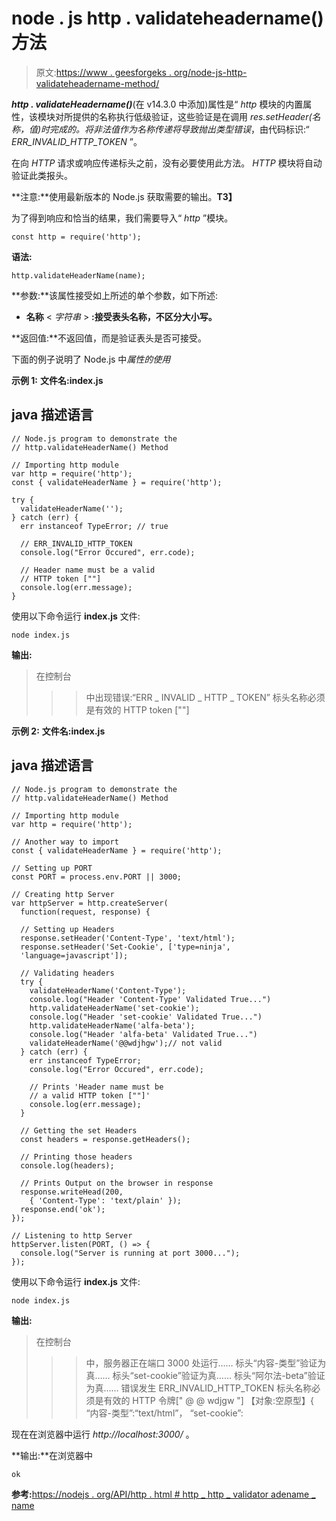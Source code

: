 # node . js http . validateheadername()方法

> 原文:[https://www . geesforgeks . org/node-js-http-validateheadername-method/](https://www.geeksforgeeks.org/node-js-http-validateheadername-method/)

***http . validateHeadername()***(在 v14.3.0 中添加)属性是“ *http* 模块的内置属性，该模块对所提供的名称执行低级验证，这些验证是在调用 *res.setHeader(名称，值)*时完成的。将非法值作为名称传递将导致抛出*类型错误*，由代码标识:“ *ERR_INVALID_HTTP_TOKEN* ”。

在向 *HTTP* 请求或响应传递标头之前，没有必要使用此方法。 *HTTP* 模块将自动验证此类报头。

**注意:**使用最新版本的 Node.js 获取需要的输出。**T3】**

为了得到响应和恰当的结果，我们需要导入“ *http* ”模块。

```
const http = require('http');
```

**语法:**

```
http.validateHeaderName(name);
```

**参数:**该属性接受如上所述的单个参数，如下所述:

*   **名称** < *字符串* > **:接受表头名称，不区分大小写。**

**返回值:**不返回值，而是验证表头是否可接受。

下面的例子说明了 Node.js 中*属性的使用*

**示例 1:** **文件名:index.js**

## java 描述语言

```
// Node.js program to demonstrate the
// http.validateHeaderName() Method

// Importing http module
var http = require('http');
const { validateHeaderName } = require('http');

try {
  validateHeaderName('');
} catch (err) {
  err instanceof TypeError; // true

  // ERR_INVALID_HTTP_TOKEN
  console.log("Error Occured", err.code);

  // Header name must be a valid
  // HTTP token [""]
  console.log(err.message);
}
```

使用以下命令运行 **index.js** 文件:

```
node index.js
```

**输出:**

> 在控制台
> > >中出现错误:“ERR _ INVALID _ HTTP _ TOKEN”
> >>标头名称必须是有效的 HTTP token [""]

**示例 2:** **文件名:index.js**

## java 描述语言

```
// Node.js program to demonstrate the
// http.validateHeaderName() Method

// Importing http module
var http = require('http');

// Another way to import
const { validateHeaderName } = require('http');

// Setting up PORT
const PORT = process.env.PORT || 3000;

// Creating http Server
var httpServer = http.createServer(
  function(request, response) {

  // Setting up Headers
  response.setHeader('Content-Type', 'text/html');
  response.setHeader('Set-Cookie', ['type=ninja',
  'language=javascript']);

  // Validating headers
  try {
    validateHeaderName('Content-Type');
    console.log("Header 'Content-Type' Validated True...")
    http.validateHeaderName('set-cookie');
    console.log("Header 'set-cookie' Validated True...")
    http.validateHeaderName('alfa-beta');
    console.log("Header 'alfa-beta' Validated True...")
    validateHeaderName('@@wdjhgw');// not valid
  } catch (err) {
    err instanceof TypeError;
    console.log("Error Occured", err.code);

    // Prints 'Header name must be
    // a valid HTTP token [""]'
    console.log(err.message);
  }

  // Getting the set Headers
  const headers = response.getHeaders();

  // Printing those headers
  console.log(headers);

  // Prints Output on the browser in response
  response.writeHead(200,
    { 'Content-Type': 'text/plain' });
  response.end('ok');
});

// Listening to http Server
httpServer.listen(PORT, () => {
  console.log("Server is running at port 3000...");
});
```

使用以下命令运行 **index.js** 文件:

```
node index.js
```

**输出:**

> 在控制台
> > >中，服务器正在端口 3000 处运行……
> 标头“内容-类型”验证为真……
> 标头“set-cookie”验证为真……
> 标头“阿尔法-beta”验证为真……
> 错误发生 ERR_INVALID_HTTP_TOKEN
> 标头名称必须是有效的 HTTP 令牌[" @ @ wdjgw "]
> 【对象:空原型】{
> “内容-类型”:“text/html”，
> “set-cookie”:

现在在浏览器中运行 *http://localhost:3000/* 。

**输出:**在浏览器中

```
ok
```

**参考:**[https://nodejs . org/API/http . html # http _ http _ validator adename _ name](https://nodejs.org/api/http.html#http_http_validateheadername_name)